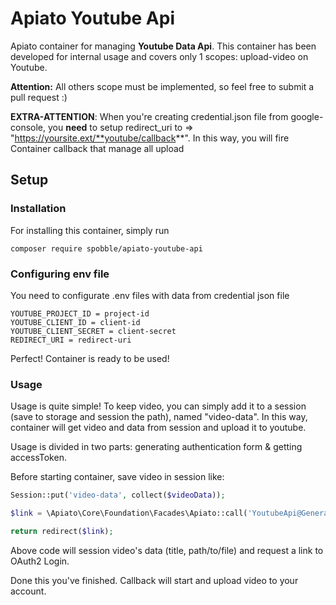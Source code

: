 # Apiato Youtube Api

Apiato container for managing **Youtube Data Api**. This container has been developed for internal usage and covers only 1 scopes: upload-video on Youtube. 


**Attention:** All others scope must be implemented, so feel free to submit a pull request :)

**EXTRA-ATTENTION**: When you're creating credential.json file from google-console, you **need** to setup redirect_uri to => "https://yoursite.ext/**youtube/callback**". In this way, you will fire Container callback that manage all upload


## Setup

### Installation

For installing this container, simply run

```
composer require spobble/apiato-youtube-api
```

### Configuring env file

You need to configurate .env files with data from credential json file

```env
YOUTUBE_PROJECT_ID = project-id
YOUTUBE_CLIENT_ID = client-id
YOUTUBE_CLIENT_SECRET = client-secret 
REDIRECT_URI = redirect-uri
```

Perfect! Container is ready to be used!


### Usage

Usage is quite simple! To keep video, you can simply add it to a session (save to storage and session the path), named "video-data". In this way, container will get video and data from session and upload it to youtube.


Usage is divided in two parts: generating authentication form & getting accessToken.

Before starting container, save video in session like:

```php
Session::put('video-data', collect($videoData));

$link = \Apiato\Core\Foundation\Facades\Apiato::call('YoutubeApi@GenerateOAuthLoginAction');

return redirect($link);

```

Above code will session video's data (title, path/to/file) and request a link to OAuth2 Login.

Done this you've finished. Callback will start and upload video to your account.

